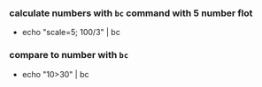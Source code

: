 ### calculate numbers with `bc` command with 5 number flot
 - echo  "scale=5; 100/3" | bc

### compare to number with `bc`
 - echo "10>30" | bc